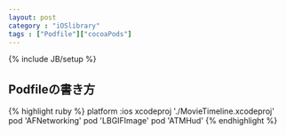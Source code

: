 ```yaml
---
layout: post
category : "iOSlibrary"
tags : ["Podfile"]["cocoaPods"]
---
```

{% include JB/setup %}

## Podfileの書き方

{% highlight ruby %}
	platform :ios
	xcodeproj './MovieTimeline.xcodeproj'
	pod 'AFNetworking'
	pod 'LBGIFImage'
	pod 'ATMHud'
{% endhighlight %}